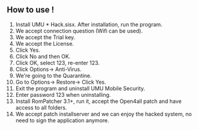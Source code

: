 ##  How to use !

1. Install UMU * Hack.sisx. After installation, run the program.
2. We accept connection question (Wifi can be used).
3. We accept the Trial key.
4. We accept the License.
5. Click Yes.
6. Click No and then OK.
7. Click OK, select 123, re-enter 123.
8. Click Options-> Anti-Virus.
9. We're going to the Quarantine.
10. Go to Options-> Restore-> Click Yes.
11. Exit the program and uninstall UMU Mobile Security.
12. Enter password 123 when uninstalling.
13. Install RomPatcher 3.1+, run it, accept the Open4all patch and have access to all folders.
14. We accept patch installserver and we can enjoy the hacked system, no need to sign the application anymore.
